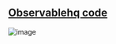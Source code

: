 ## [Observablehq code](https://observablehq.com/d/03a2fad55e0d1863)

![image](https://github.com/deepdk/30-Day-Chart-Challenge-2024/assets/31981663/436d7a52-a8f3-40e3-9a2f-155c69039242)
